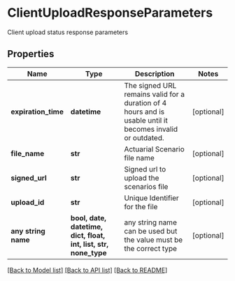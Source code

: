 # ClientUploadResponseParameters

Client upload status response parameters

## Properties
Name | Type | Description | Notes
------------ | ------------- | ------------- | -------------
**expiration_time** | **datetime** | The signed URL remains valid for a duration of 4 hours and is usable until it becomes invalid or outdated. | [optional] 
**file_name** | **str** | Actuarial Scenario file name | [optional] 
**signed_url** | **str** | Signed url to upload the scenarios file | [optional] 
**upload_id** | **str** | Unique Identifier for the file | [optional] 
**any string name** | **bool, date, datetime, dict, float, int, list, str, none_type** | any string name can be used but the value must be the correct type | [optional]

[[Back to Model list]](../README.md#documentation-for-models) [[Back to API list]](../README.md#documentation-for-api-endpoints) [[Back to README]](../README.md)


